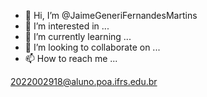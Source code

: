 - 👋 Hi, I’m @JaimeGeneriFernandesMartins
- 👀 I’m interested in ...
- 🌱 I’m currently learning ...
- 💞️ I’m looking to collaborate on ...
- 📫 How to reach me ...

<!---
JaimeGeneriFernandesMartins/JaimeGeneriFernandesMartins is a ✨ special ✨ repository because its `README.md` (this file) appears on your GitHub profile.
You can click the Preview link to take a look at your changes.
--->
2022002918@aluno.poa.ifrs.edu.br